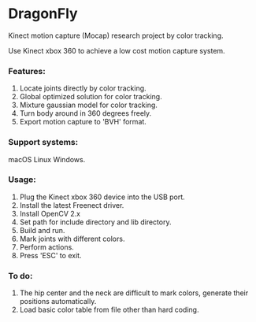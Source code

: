# DragonFly
Kinect motion capture (Mocap) research project by color tracking.

Use Kinect xbox 360 to achieve a low cost motion capture system.

### Features:
1. Locate joints directly by color tracking.
2. Global optimized solution for color tracking.
3. Mixture gaussian model for color tracking.
4. Turn body around in 360 degrees freely.
5. Export motion capture to 'BVH' format.

### Support systems:
macOS
Linux
Windows.

### Usage:
1. Plug the Kinect xbox 360 device into the USB port.
2. Install the latest Freenect driver.
3. Install OpenCV 2.x
4. Set path for include directory and lib directory.
5. Build and run.
6. Mark joints with different colors.
7. Perform actions.
8. Press 'ESC' to exit.

### To do:
1. The hip center and the neck are difficult to mark colors, generate their positions automatically.
2. Load basic color table from file other than hard coding.
